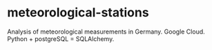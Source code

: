 # meteorological-stations
Analysis of meteorological measurements in Germany. Google Cloud. Python + postgreSQL = SQLAlchemy.
